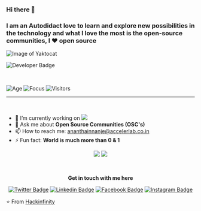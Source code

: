 ### Hi there 👋

### I am an Autodidact love to learn and explore new possibilities in the technology and what I love the most is the open-source communities, I ❤️ open source


![Image of Yaktocat](https://sdk.bitmoji.com/render/panel/e0025372-cccf-45e4-8ab4-3abd16875933-ac1abb79-00ce-4f37-8980-c7dcd74150ec-v1.png?transparent=1&palette=1)

![Developer Badge](https://img.shields.io/badge/Developer-R31ED760.svg?&style=for-the-badge&logoColor=white&color=000000)

<br />

![Age](https://img.shields.io/badge/Age-24-blue)
![Focus](https://img.shields.io/badge/Focus-FullStack-brightgreen)
![Visitors](https://visitor-badge.laobi.icu/badge?page_id=hackinfinity.visitor-badge)


<hr>
<br>

- 🔭 I’m currently working on ![](https://user-images.githubusercontent.com/26193656/87819465-e964e600-c889-11ea-8eaa-667ffdb88623.png)
- 💬 Ask me about __Open Source Communities (OSC's)__
- 📫 How to reach me: ananthainnanje@accelerlab.co.in
- ⚡ Fun fact: __World is much more than 0 & 1__


<p align="center">
<img src="https://github-readme-stats.vercel.app/api?username=hackinfinity&show_icons=true"/>
<img src="https://github-readme-stats.vercel.app/api/top-langs/?username=hackinfinity&theme=default&line_height=50&layout=compact" />
</p>

<br>

<div align="center">
  
  **Get in touch with me here**<br>

  [![Twitter Badge](https://img.shields.io/badge/-Twitter-1ca0f1?style=flat-square&labelColor=1ca0f1&logo=twitter&logoColor=white&link=https://twitter.com/mr_infinity1997)](https://twitter.com/mr_infinity1997)
  [![Linkedin Badge](https://img.shields.io/badge/-LinkedIn-blue?style=flat-square&logo=Linkedin&logoColor=white&link=https://www.linkedin.com/in/ananthabhatinnanje/)](https://www.linkedin.com/in/ananthabhatinnanje/)
  [![Facebook  Badge](https://img.shields.io/badge/Facebook-%231877F2.svg?&style=flat-square&logo=facebook&logoColor=white)](https://www.facebook.com/anantha.innanje)
  [![Instagram Badge](https://img.shields.io/badge/Instagram-R31ED760.svg?&style=flat-square&logo=instagram&logoColor=white&color=F77737)](https://www.instagram.com/mr_infinitii/)

  
</div>

⭐️ From [Hackinfinity](https://github.com/hackinfinity)
